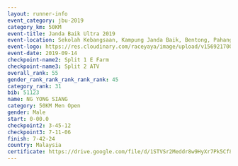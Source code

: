 ```yaml
---
layout: runner-info 
event_category: jbu-2019 
category_km: 50KM 
event-title: Janda Baik Ultra 2019 
event-location: Sekolah Kebangsaan, Kampung Janda Baik, Bentong, Pahang, Malaysia 
event-logo: https://res.cloudinary.com/raceyaya/image/upload/v1569217009/logo/janda-baik_vch1pc.jpg 
event-date: 2019-09-14 
checkpoint-name2: Split 1 E Farm 
checkpoint-name3: Split 2 ATV 
overall_rank: 55
gender_rank_rank_rank_rank_rank: 45
category_rank: 31
bib: 51123
name: NG YONG SIANG
category: 50KM Men Open
gender: Male
start: 0-00.0
checkpoint2: 3-45-12
checkpoint3: 7-11-06
finish: 7-42-24
country: Malaysia
certificate: https://drive.google.com/file/d/1STVSr2Meddr8w9HyXr7Pk5Cf88bwnXDm/view?usp=sharing
---
```

